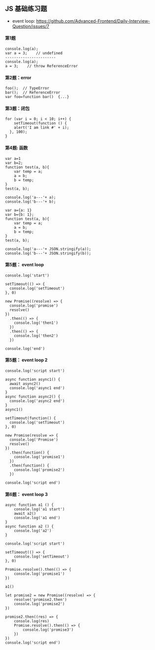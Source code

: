 ## JS 基础练习题

* event loop: https://github.com/Advanced-Frontend/Daily-Interview-Question/issues/7

#### 第1题

    console.log(a);
    var a = 3;    // undefined
    -----------------------
    console.log(a);
    a = 3;    // throw ReferenceError

#### 第2题：error

    foo();	// TypeError
    bar();	// ReferenceError
    var foo=function bar()	{...}

#### 第3题：闭包

    for (var i = 0; i < 10; i++) {  
        setTimeout(function () {
        alert('I am link #' + i);
      }, 100);
    }

#### 第4题: 函数

```
var a=1
var b=2; 
function test(a, b){
    var temp = a; 
    a = b; 
    b = temp; 
} 
test(a, b); 

console.log('a---'+ a);
console.log('b---'+ b);
```

```
var a={a: 1}
var b={b: 1}; 
function test(a, b){
    var temp = a; 
    a = b; 
    b = temp; 
} 
test(a, b); 

console.log('a---'+ JSON.stringify(a));
console.log('b---'+ JSON.stringify(b));
```
#### 第5题： event loop

```
console.log('start')

setTimeout(() => {
  console.log('setTimeout')
}, 0)

new Promise((resolve) => {
  console.log('promise')
  resolve()
})
  .then(() => {
    console.log('then1')
  })
  .then(() => {
    console.log('then2')
  })

console.log('end')
```

#### 第5题： event loop 2

```
console.log('script start')

async function async1() {
  await async2()
  console.log('async1 end')
}
async function async2() {
  console.log('async2 end')
}
async1()

setTimeout(function() {
  console.log('setTimeout')
}, 0)

new Promise(resolve => {
  console.log('Promise')
  resolve()
})
  .then(function() {
    console.log('promise1')
  })
  .then(function() {
    console.log('promise2')
  })

console.log('script end')
```

#### 第6题： event loop 3
```
async function a1 () {
    console.log('a1 start')
    await a2()
    console.log('a1 end')
}
async function a2 () {
    console.log('a2')
}

console.log('script start')

setTimeout(() => {
    console.log('setTimeout')
}, 0)

Promise.resolve().then(() => {
    console.log('promise1')
})

a1()

let promise2 = new Promise((resolve) => {
    resolve('promise2.then')
    console.log('promise2')
})

promise2.then((res) => {
    console.log(res)
    Promise.resolve().then(() => {
        console.log('promise3')
    })
})
console.log('script end')
```